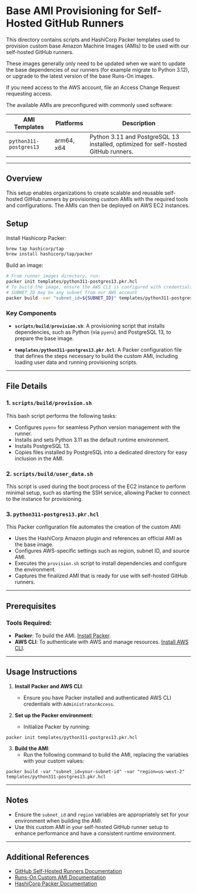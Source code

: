 # Base AMI Provisioning for Self-Hosted GitHub Runners

This directory contains scripts and HashiCorp Packer templates used to provision custom base Amazon Machine Images (AMIs) to be used with our self-hosted GitHub runners.

These images generally only need to be updated when we want to update the base dependencies of our runners (for example migrate to Python 3.12), or upgrade to the latest version of the base Runs-On images.

If you need access to the AWS account, file an Access Change Request requesting access.

The available AMIs are preconfigured with commonly used software:

| AMI Templates              | Platforms | Description                                                                        |
|----------------------------|-----------|------------------------------------------------------------------------------------|
| `python311-postgres13` | arm64, x64 | Python 3.11 and PostgreSQL 13 installed, optimized for self-hosted GitHub runners. |

---

## Overview

This setup enables organizations to create scalable and reusable self-hosted GitHub runners by provisioning custom AMIs with the required tools and configurations. The AMIs can then be deployed on AWS EC2 instances.

## Setup
Install Hashicorp Packer:
```bash
brew tap hashicorp/tap
brew install hashicorp/tap/packer
```

Build an image:
```bash
# From runner_images directory, run:
packer init templates/python311-postgres13.pkr.hcl
# To build the image, ensure the AWS CLI is configured with credentials from AdministratorAccess, run:
# SUBNET_ID may be any subnet from our AWS account
packer build -var "subnet_id=${SUBNET_ID}" templates/python311-postgres13.pkr.hcl
```
### Key Components

- **`scripts/build/provision.sh`**: A provisioning script that installs dependencies, such as Python (via `pyenv`) and PostgreSQL 13, to prepare the base image.
  
- **`templates/python311-postgres13.pkr.hcl`**: A Packer configuration file that defines the steps necessary to build the custom AMI, including loading user data and running provisioning scripts.

---

## File Details

### 1. `scripts/build/provision.sh`
This bash script performs the following tasks:
- Configures `pyenv` for seamless Python version management with the runner.
- Installs and sets Python 3.11 as the default runtime environment.
- Installs PostgreSQL 13.
- Copies files installed by PostgreSQL into a dedicated directory for easy inclusion in the AMI.

### 2. `scripts/build/user_data.sh`
This script is used during the boot process of the EC2 instance to perform minimal setup, such as starting the SSH service, allowing Packer to connect to the instance for provisioning.

### 3. `python311-postgres13.pkr.hcl`
This Packer configuration file automates the creation of the custom AMI:
- Uses the HashiCorp Amazon plugin and references an official AMI as the base image.
- Configures AWS-specific settings such as region, subnet ID, and source AMI.
- Executes the `provision.sh` script to install dependencies and configure the environment.
- Captures the finalized AMI that is ready for use with self-hosted GitHub runners.

---

## Prerequisites

### Tools Required:
- **Packer**: To build the AMI. [Install Packer](https://developer.hashicorp.com/packer/downloads).
- **AWS CLI**: To authenticate with AWS and manage resources. [Install AWS CLI](https://docs.aws.amazon.com/cli/latest/userguide/install-cliv2.html).

---

## Usage Instructions

1. **Install Packer and AWS CLI**:
   - Ensure you have Packer installed and authenticated AWS CLI credentials with `AdministratorAccess`.

2. **Set up the Packer environment**:
   - Initialize Packer by running:
```shell script
packer init templates/python311-postgres13.pkr.hcl
```

3. **Build the AMI**:
   - Run the following command to build the AMI, replacing the variables with your custom values:
```shell script
packer build -var "subnet_id=your-subnet-id" -var "region=us-west-2" templates/python311-postgres13.pkr.hcl
```

---

## Notes

- Ensure the `subnet_id` and `region` variables are appropriately set for your environment when building the AMI.
- Use this custom AMI in your self-hosted GitHub runner setup to enhance performance and have a consistent runtime environment.
  
--- 

## Additional References

- [GitHub Self-Hosted Runners Documentation](https://docs.github.com/en/actions/hosting-your-own-runners)
- [Runs-On Custom AMI Documentation](https://runs-on.com/guides/building-custom-ami-with-packer/)
- [HashiCorp Packer Documentation](https://developer.hashicorp.com/packer)
